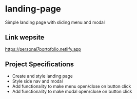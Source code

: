 <!-- @format -->

# landing-page

Simple landing page with sliding menu and modal

## Link wepsite

https://personal7portofolio.netlify.app

## Project Specifications

- Create and style landing page
- Style side nav and modal
- Add functionality to make menu open/close on button click
- Add functionality to make modal open/close on button click
